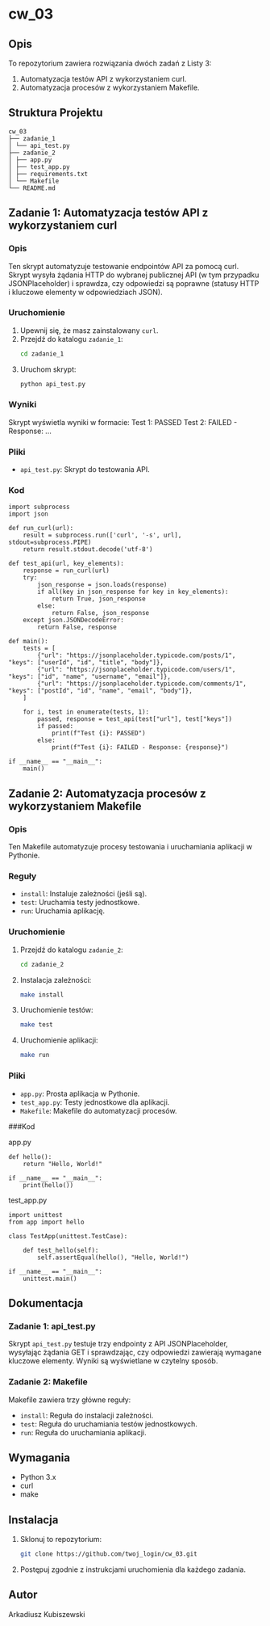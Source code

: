 # cw_03

## Opis
To repozytorium zawiera rozwiązania dwóch zadań z Listy 3:
1. Automatyzacja testów API z wykorzystaniem curl.
2. Automatyzacja procesów z wykorzystaniem Makefile.

## Struktura Projektu

```
cw_03
├── zadanie_1
│ └── api_test.py 
├── zadanie_2
│ ├── app.py
│ ├── test_app.py
│ ├── requirements.txt
│ └── Makefile
└── README.md
```

## Zadanie 1: Automatyzacja testów API z wykorzystaniem curl

### Opis
Ten skrypt automatyzuje testowanie endpointów API za pomocą curl. Skrypt wysyła żądania HTTP do wybranej publicznej API (w tym przypadku JSONPlaceholder) i sprawdza, czy odpowiedzi są poprawne (statusy HTTP i kluczowe elementy w odpowiedziach JSON).

### Uruchomienie
1. Upewnij się, że masz zainstalowany `curl`.
2. Przejdź do katalogu `zadanie_1`:
    ```sh
    cd zadanie_1
    ```
3. Uruchom skrypt:
    ```sh
    python api_test.py
    ```

### Wyniki
Skrypt wyświetla wyniki w formacie:
Test 1: PASSED
Test 2: FAILED - Response: ...

### Pliki
- `api_test.py`: Skrypt do testowania API.

### Kod

```
import subprocess
import json

def run_curl(url):
    result = subprocess.run(['curl', '-s', url], stdout=subprocess.PIPE)
    return result.stdout.decode('utf-8')

def test_api(url, key_elements):
    response = run_curl(url)
    try:
        json_response = json.loads(response)
        if all(key in json_response for key in key_elements):
            return True, json_response
        else:
            return False, json_response
    except json.JSONDecodeError:
        return False, response

def main():
    tests = [
        {"url": "https://jsonplaceholder.typicode.com/posts/1", "keys": ["userId", "id", "title", "body"]},
        {"url": "https://jsonplaceholder.typicode.com/users/1", "keys": ["id", "name", "username", "email"]},
        {"url": "https://jsonplaceholder.typicode.com/comments/1", "keys": ["postId", "id", "name", "email", "body"]},
    ]

    for i, test in enumerate(tests, 1):
        passed, response = test_api(test["url"], test["keys"])
        if passed:
            print(f"Test {i}: PASSED")
        else:
            print(f"Test {i}: FAILED - Response: {response}")

if __name__ == "__main__":
    main()
```

## Zadanie 2: Automatyzacja procesów z wykorzystaniem Makefile

### Opis
Ten Makefile automatyzuje procesy testowania i uruchamiania aplikacji w Pythonie.

### Reguły
- `install`: Instaluje zależności (jeśli są).
- `test`: Uruchamia testy jednostkowe.
- `run`: Uruchamia aplikację.

### Uruchomienie
1. Przejdź do katalogu `zadanie_2`:
    ```sh
    cd zadanie_2
    ```
2. Instalacja zależności:
    ```sh
    make install
    ```
3. Uruchomienie testów:
    ```sh
    make test
    ```
4. Uruchomienie aplikacji:
    ```sh
    make run
    ```

### Pliki
- `app.py`: Prosta aplikacja w Pythonie.
- `test_app.py`: Testy jednostkowe dla aplikacji.
- `Makefile`: Makefile do automatyzacji procesów.

###Kod

app.py
```
def hello():
    return "Hello, World!"

if __name__ == "__main__":
    print(hello())
```

test_app.py
```
import unittest
from app import hello

class TestApp(unittest.TestCase):

    def test_hello(self):
        self.assertEqual(hello(), "Hello, World!")

if __name__ == "__main__":
    unittest.main()
```

## Dokumentacja

### Zadanie 1: api_test.py
Skrypt `api_test.py` testuje trzy endpointy z API JSONPlaceholder, wysyłając żądania GET i sprawdzając, czy odpowiedzi zawierają wymagane kluczowe elementy. Wyniki są wyświetlane w czytelny sposób.

### Zadanie 2: Makefile
Makefile zawiera trzy główne reguły:
- `install`: Reguła do instalacji zależności.
- `test`: Reguła do uruchamiania testów jednostkowych.
- `run`: Reguła do uruchamiania aplikacji.

## Wymagania
- Python 3.x
- curl
- make

## Instalacja
1. Sklonuj to repozytorium:
    ```sh
    git clone https://github.com/twoj_login/cw_03.git
    ```
2. Postępuj zgodnie z instrukcjami uruchomienia dla każdego zadania.

## Autor
Arkadiusz Kubiszewski
